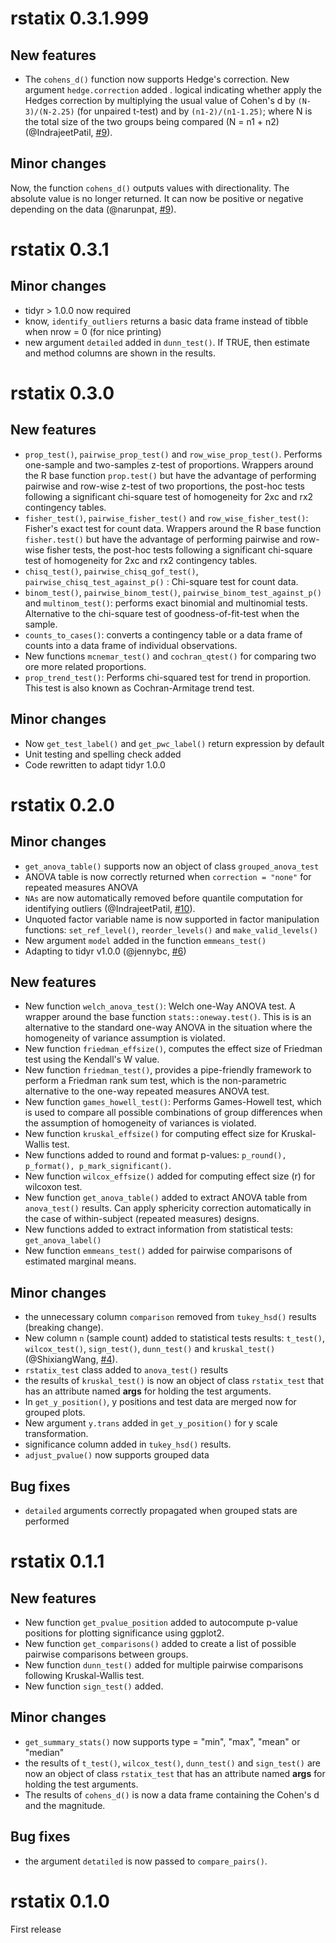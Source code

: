 # rstatix 0.3.1.999

## New features
   
- The `cohens_d()` function now supports Hedge's correction. New argument `hedge.correction` added . logical indicating whether apply the Hedges correction by multiplying the usual value of Cohen's d by `(N-3)/(N-2.25)` (for unpaired t-test) and by `(n1-2)/(n1-1.25)`; where N is the total size of the two groups being compared (N = n1 + n2) (@IndrajeetPatil, [#9](https://github.com/kassambara/rstatix/issues/9)).
  
## Minor changes
  
Now, the function `cohens_d()` outputs values with directionality. The absolute value is no longer returned. It can now be positive or negative depending on the data (@narunpat, [#9](https://github.com/kassambara/rstatix/issues/13)).
  
# rstatix 0.3.1

## Minor changes

- tidyr > 1.0.0 now required
- know, `identify_outliers` returns a basic data frame instead of tibble when nrow = 0 (for nice printing)
- new argument `detailed` added in `dunn_test()`. If TRUE, then estimate and method columns are shown in the results.



# rstatix 0.3.0

## New features
   
- `prop_test()`, `pairwise_prop_test()` and `row_wise_prop_test()`. Performs one-sample and two-samples z-test of proportions. Wrappers around the R base function `prop.test()` but have the advantage of performing pairwise and row-wise z-test of two proportions, the post-hoc tests following a significant chi-square test of homogeneity for 2xc and rx2 contingency tables. 
- `fisher_test()`, `pairwise_fisher_test()` and `row_wise_fisher_test()`: Fisher's exact test for count data. Wrappers around the R base function `fisher.test()` but have the advantage of performing pairwise and row-wise fisher tests, the post-hoc tests following a significant chi-square test of homogeneity for 2xc and rx2 contingency tables. 
- `chisq_test()`, `pairwise_chisq_gof_test()`, `pairwise_chisq_test_against_p()` : Chi-square test for count data.
- `binom_test()`, `pairwise_binom_test()`, `pairwise_binom_test_against_p()` and `multinom_test()`: performs exact binomial and multinomial tests. Alternative to the chi-square test of goodness-of-fit-test when the sample.
- `counts_to_cases()`: converts a contingency table or a data frame of counts into a data frame of individual observations.
- New functions `mcnemar_test()` and `cochran_qtest()` for comparing two ore more related proportions.
- `prop_trend_test()`: Performs chi-squared test for trend in proportion. This test is also known as Cochran-Armitage trend test.


## Minor changes

- Now `get_test_label()` and `get_pwc_label()` return expression by default
- Unit testing and spelling check added
- Code rewritten to adapt tidyr 1.0.0


# rstatix 0.2.0

     
## Minor changes 
   
- `get_anova_table()` supports now an object of class `grouped_anova_test`
- ANOVA table is now correctly returned when `correction = "none"` for repeated measures ANOVA
- `NAs` are now automatically removed before quantile computation for identifying outliers (@IndrajeetPatil, [#10](https://github.com/kassambara/rstatix/issues/10)).
- Unquoted factor variable name is now supported in factor manipulation functions: `set_ref_level()`, `reorder_levels()` and `make_valid_levels()`
- New argument `model` added in the function `emmeans_test()`
- Adapting to tidyr v1.0.0 (@jennybc, [#6](https://github.com/kassambara/rstatix/issues/6))
   
  
## New features
  
- New function `welch_anova_test()`: Welch one-Way ANOVA test. A wrapper around the base function `stats::oneway.test()`. This is is an alternative to the standard one-way ANOVA in the situation where the homogeneity of variance assumption is violated.
- New function `friedman_effsize()`, computes the effect size of Friedman test using the Kendall's W value.
- New function `friedman_test()`, provides a pipe-friendly framework to perform a Friedman rank sum test, which is the non-parametric alternative to the one-way repeated measures ANOVA test.
- New function `games_howell_test()`: Performs Games-Howell test, which is used to compare all possible combinations of group differences when the assumption of homogeneity of variances is violated.
- New function `kruskal_effsize()` for computing effect size for Kruskal-Wallis test.
- New functions added to round and format p-values: `p_round(), p_format(), p_mark_significant()`.
- New function `wilcox_effsize()` added for computing effect size (r) for wilcoxon test.
- New function `get_anova_table()` added to extract ANOVA table from `anova_test()` results. Can apply sphericity correction automatically in the case of within-subject (repeated measures) designs.
- New functions added to extract information from statistical tests: `get_anova_label()`
- New function `emmeans_test()` added for pairwise comparisons of estimated marginal means.
   
   
## Minor changes
  
- the unnecessary column `comparison` removed from `tukey_hsd()` results (breaking change).
- New column `n` (sample count) added to statistical tests results: `t_test()`, `wilcox_test()`, `sign_test()`, `dunn_test()` and `kruskal_test()` (@ShixiangWang, [#4](https://github.com/kassambara/rstatix/issues/4)).
- `rstatix_test` class added to `anova_test()` results
- the results of `kruskal_test()` is now an object of class `rstatix_test` that has an attribute named **args** for holding the test arguments.
- In `get_y_position()`, y positions and test data are merged now for grouped plots.
- New argument `y.trans` added in `get_y_position()` for y scale transformation.
- significance column added in `tukey_hsd()` results.
- `adjust_pvalue()` now supports grouped data

## Bug fixes
  
- `detailed` arguments correctly propagated when grouped stats are performed

# rstatix 0.1.1
   
   
## New features
  
- New function `get_pvalue_position` added to autocompute p-value positions for plotting significance using ggplot2.
- New function `get_comparisons()` added to create a list of possible pairwise comparisons between groups.
- New function `dunn_test()` added for multiple pairwise comparisons following Kruskal-Wallis test.
- New function `sign_test()` added.

   
## Minor changes
   
- `get_summary_stats()` now supports type = "min", "max", "mean" or "median"
- the results of `t_test()`, `wilcox_test()`, `dunn_test()` and `sign_test()` are now an object of class `rstatix_test` that has an attribute named **args** for holding the test arguments.
- The results of `cohens_d()` is now a data frame containing the Cohen's d and the magnitude.

## Bug fixes
  
- the argument `detatiled` is now passed to `compare_pairs()`.

# rstatix 0.1.0

First release
